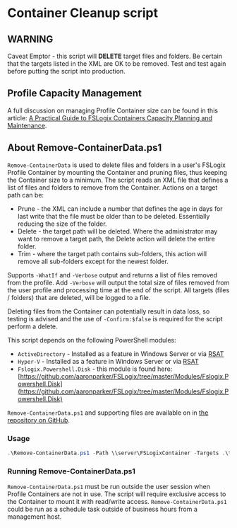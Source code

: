 # Container Cleanup script

## WARNING

Caveat Emptor - this script will **DELETE** target files and folders. Be certain that the targets listed in the XML are OK to be removed. Test and test again before putting the script into production.

## Profile Capacity Management

A full discussion on managing Profile Container size can be found in this article: [A Practical Guide to FSLogix Containers Capacity Planning and Maintenance](https://stealthpuppy.com/fslogix-containers-capacity/).

## About Remove-ContainerData.ps1

`Remove-ContainerData` is used to delete files and folders in a user's FSLogix Profile Container by mounting the Container and pruning files, thus keeping the Container size to a minimum. The script reads an XML file that defines a list of files and folders to remove from the Container. Actions on a target path can be:

* Prune - the XML can include a number that defines the age in days for last write that the file must be older than to be deleted. Essentially reducing the size of the folder.
* Delete - the target path will be deleted. Where the administrator may want to remove a target path, the Delete action will delete the entire folder.
* Trim - where the target path contains sub-folders, this action will remove all sub-folders except for the newest folder.

Supports `-WhatIf` and `-Verbose` output and returns a list of files removed from the profile. Add `-Verbose` will output the total size of files removed from the user profile and processing time at the end of the script. All targets (files / folders) that are deleted, will be logged to a file.

Deleting files from the Container can potentially result in data loss, so testing is advised and the use of `-Confirm:$false` is required for the script perform a delete.

This script depends on the following PowerShell modules:

* `ActiveDirectory` - Installed as a feature in Windows Server or via [RSAT](https://support.microsoft.com/en-us/help/2693643/remote-server-administration-tools-rsat-for-windows-operating-systems)
* `Hyper-V` - Installed as a feature in Windows Server or via [RSAT](https://support.microsoft.com/en-us/help/2693643/remote-server-administration-tools-rsat-for-windows-operating-systems)
* `Fslogix.Powershell.Disk` - this module is found here: [https://github.com/aaronparker/FSLogix/tree/master/Modules/Fslogix.Powershell.Disk](https://github.com/aaronparker/FSLogix/tree/master/Modules/Fslogix.Powershell.Disk)

`Remove-ContainerData.ps1` and supporting files are available on in [the repository on GitHub](https://github.com/aaronparker/FSLogix/tree/master/Profile-Cleanup).

### Usage

```powershell
.\Remove-ContainerData.ps1 -Path \\server\FSLogixContainer -Targets .\targets.xml
```

### Running Remove-ContainerData.ps1

`Remove-ContainerData.ps1` must be run outside the user session when Profile Containers are not in use. The script will require exclusive access to the Container to mount it with read/write access. `Remove-ContainerData.ps1` could be run as a schedule task outside of business hours from a management host.
